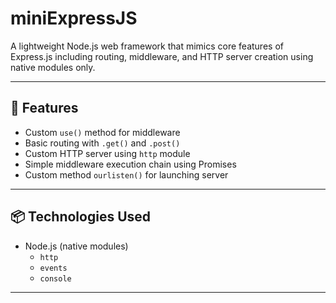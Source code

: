 # miniExpressJS

A lightweight Node.js web framework that mimics core features of Express.js including routing, middleware, and HTTP server creation using native modules only.

---

## 🚀 Features

- Custom `use()` method for middleware
- Basic routing with `.get()` and `.post()`
- Custom HTTP server using `http` module
- Simple middleware execution chain using Promises
- Custom method `ourlisten()` for launching server

---

## 📦 Technologies Used

- Node.js (native modules)
  - `http`
  - `events`
  - `console`

---





